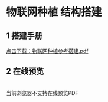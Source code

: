 # 物联网种植 结构搭建
## 1 搭建手册

<a href="/tutorial/cfdsx/pdf/物联网种植参考搭建.pdf">点击下载：物联网种植参考搭建.pdf </a>

## 2 在线预览
<br>
<object data="/tutorial/cfdsx/pdf/物联网种植参考搭建.pdf" type="application/pdf" width=1200 height=800 name="物联网参考搭建">
当前浏览器不支持在线预览PDF
</object>